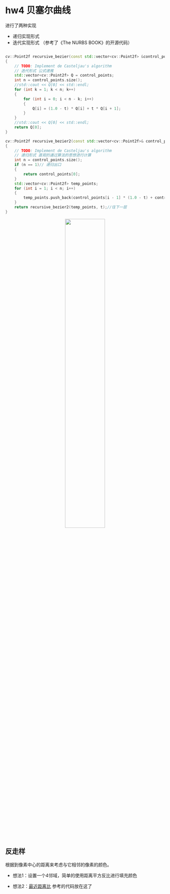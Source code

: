 # hw4 贝塞尔曲线
进行了两种实现

* 递归实现形式
* 迭代实现形式 （参考了《The NURBS BOOK》的开源代码）

```C++

cv::Point2f recursive_bezier(const std::vector<cv::Point2f> &control_points, float t) 
{
    // TODO: Implement de Casteljau's algorithm
    // 迭代形式 公式递推
    std::vector<cv::Point2f> Q = control_points;
    int n = control_points.size();
    //std::cout << Q[0] << std::endl;
    for (int k = 1; k < n; k++)
    {
        for (int i = 0; i < n - k; i++)
        {
            Q[i] = (1.0 - t) * Q[i] + t * Q[i + 1];
        }
    }
    //std::cout << Q[0] << std::endl;
    return Q[0];
}

cv::Point2f recursive_bezier2(const std::vector<cv::Point2f>& control_points, float t)
{
    // TODO: Implement de Casteljau's algorithm
    // 递归形式 直观的通过算法的思想进行计算
    int n = control_points.size();
    if (n == 1)// 递归出口
    {
        return control_points[0];
    }
    std::vector<cv::Point2f> temp_points;
    for (int i = 1; i < n; i++)
    {
        temp_points.push_back(control_points[i - 1] * (1.0 - t) + control_points[i] * t);
    }
    return recursive_bezier2(temp_points, t);//往下一层
}

```

<div align=center> <image src="bezeir.webp"  width="50%" height="50%"> </div>

## 反走样

根据到像素中心的距离来考虑与它相邻的像素的颜色。

* 想法1：设置一个4邻域，简单的使用距离平方反比进行填充颜色

* 想法2：[最近距离比](https://zhuanlan.zhihu.com/p/474776825) 参考的代码放在这了